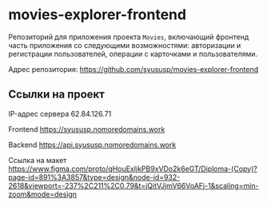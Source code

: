 # movies-explorer-frontend 
Репозиторий для приложения проекта `Movies`, включающий фронтенд часть приложения со следующими возможностями: авторизации и регистрации пользователей, операции с карточками и пользователями.

Адрес репозитория: https://github.com/syususp/movies-explorer-frontend 

## Ссылки на проект

IP-адрес сервера 62.84.126.71

Frontend https://syususp.nomoredomains.work

Backend https://api.syususp.nomoredomains.work

Ссылка на макет https://www.figma.com/proto/qHouExIjkPB9xVDo2k6eGT/Diploma-(Copy)?page-id=891%3A3857&type=design&node-id=932-2618&viewport=-237%2C211%2C0.79&t=jQitVJjmV66VoAFj-1&scaling=min-zoom&mode=design
